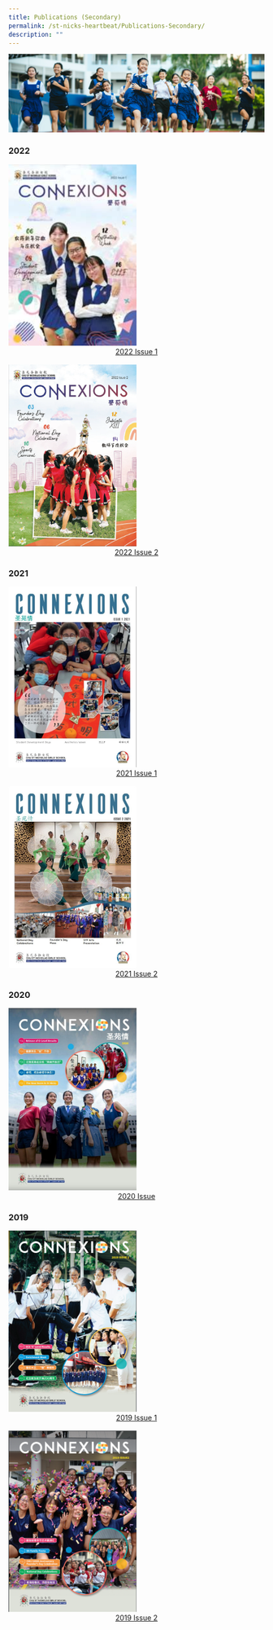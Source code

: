 ```yaml
---
title: Publications (Secondary)
permalink: /st-nicks-heartbeat/Publications-Secondary/
description: ""
---
```

![](/images/01%20Banner%20Photos/subpage%2002%20St%20Nicks%20Heartbeat.jpg)

### 2022


<img src="/images/03%20St%20Nicks%20Heartbeat/Connexions%202022%20Issue%201%20Cover.jpg" style= "width: 50%;" >

<div style="text-align:center">    
<a href="insertpdflink">2022 Issue 1</a>
</div>

<br>

<img src="/images/03%20St%20Nicks%20Heartbeat/Connexions%202022%20Issue%202.png" style= "width: 50%;" >

<div style="text-align:center">    
<a href="insertpdflink">2022 Issue 2</a>
</div>

### 2021 

<img src="/images/Connexion%202021.jpeg" style= "width: 50%;" >

<div style="text-align:center">    
<a href="https://issuu.com/touche-design/docs/connexions_2021_issue_1">2021 Issue 1</a>
</div>

<br>

<img src="/images/Connexions%202.jpeg" style= "width: 50%;" >

<div style="text-align:center">    
<a href="https://issuu.com/touche-design/docs/connexions_2021_issue_2">2021 Issue 2</a>
</div>

### 2020 

<img src="/images/Connexion%202020.jpeg" style= "width: 50%;" >

<div style="text-align:center">    
<a href="https://issuu.com/sngscorpcomms/docs/sngs_connexions_2020">2020 Issue </a>
</div>

### 2019 

<img src="/images/Connexions%201.png" style= "width: 50%;" >

<div style="text-align:center">    
<a href="insertpdflink">2019 Issue 1 </a>
</div>

<br>

<img src="/images/Connexions%202.png" style= "width: 50%;" >

<div style="text-align:center">    
<a href="insertpdflink">2019 Issue 2 </a>
</div>